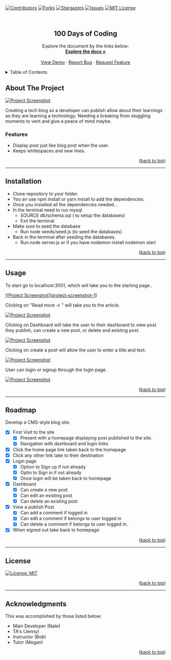 <a name="readme-top"></a>

[![Contributors][contributors-shield]][contributors-url]
[![Forks][forks-shield]][forks-url]
[![Stargazers][stars-shield]][stars-url]
[![Issues][issues-shield]][issues-url]
[![MIT License][license-shield]][license-url]

<!-- PROJECT LOGO -->
<br />
<div align="center">
  <h2 align="center">100 Days of Coding</h2>

  <p align="center">
    Explore the document by the links below:
    <br />
    <a href="https://github.com/natenaranjo/codingblog"><strong>Explore the docs »</strong></a>
    <br />
    <br />
    <a href="https://techblogofnate.herokuapp.com">View Demo</a>
    ·
    <a href="https://github.com/natenaranjo/codingblog/issues">Report Bug</a>
    ·
    <a href="https://github.com/natenaranjo/codingblog/issues">Request Feature</a>
  </p>
</div>



<!-- TABLE OF CONTENTS -->
<details>
  <summary>Table of Contents</summary>
  <ol>
    <li><a href="#about-the-project">About The Project</a></li>
    <li><a href="#installation">Installation</a></li>
    <li><a href="#usage">Usage</a></li>
    <li><a href="#roadmap">Roadmap</a></li>
    <li><a href="#contributing">Contributing</a></li>
    <li><a href="#license">License</a></li>
    <li><a href="#contact">Contact</a></li>
    <li><a href="#acknowledgments">Acknowledgments</a></li>
  </ol>
</details>



<!-- ABOUT THE PROJECT -->
## About The Project

[![Project Screenshot][project-screenshot]](https://github.com/natenaranjo/codingblog)

 Creating a tech blog so a developer can publish allow about their learnings as they are learning a technology. Needing a breaking from stuggling moments to vent and give a peace of mind maybe.

### Features

- Display post just like blog post when the user.
- Keeps whitespaces and new lines.

<p align="right">(<a href="#readme-top">back to top</a>)</p>

---

## Installation

- Clone repository to your folder.
- You an use npm install or yarn install to add the dependencies.
- Once you installed all the dependencies needed... 
- In the terminal need to run mysql
    - SOURCE db/schema.sql ( to setup the databases)
    - Exit the terminal
- Make sure to seed the database
    - Run node seeds/seed.js (to seed the databases)
- Back in the terminal after seeding the databases.
    - Run node server.js or if you have nodemon install nodemon start
 

<p align="right">(<a href="#readme-top">back to top</a>)</p>

---

<!-- USAGE EXAMPLES -->
## Usage

To start go to localhost:3001, which will take you to the starting page..  


[![Project Screenshot][project-screenshot-1]](https://github.com/natenaranjo/codingblog)

Clicking on "Read more -> " will take you to the article.

[![Project Screenshot][project-screenshot-2]](https://github.com/natenaranjo/codingblog)

Clicking on Dashboard will take the user to their dashboard to view post they publish, can create a new post, or delete and existing post.

[![Project Screenshot][project-screenshot-3]](https://github.com/natenaranjo/codingblog)

Clicking on create a post will allow the user to enter a title and text.

[![Project Screenshot][project-screenshot-4]](https://github.com/natenaranjo/codingblog)

User can login or signup through the login page.

[![Project Screenshot][project-screenshot-5]](https://github.com/natenaranjo/codingblog)


<p align="right">(<a href="#readme-top">back to top</a>)</p>

---
<!-- ROADMAP -->
## Roadmap

Develop a CMS-style blog site.

- [x] First Visit to the site
    - [x] Present with a homepage displaying post published to the site.
    - [x] Navigation with dashboard and login links
- [x] Click the home page link taken back to the homepage
- [x] Click any other link take to their destination
- [x] Login page
    - [x] Option to Sign up if not already
    - [x] Optin to Sign in if not already
    - [x] Once login will be taken back to homepage
- [x] Dashboard
    - [x] Can create a new post
    - [x] Can edit an existing post
    - [x] Can delete an existing post
- [x] View a publish Post
    - [x] Can add a comment if logged in
    - [x] Can edit a comment if belongs to user logged in
    - [x] Can delete a comment if belongs to user logged in.
- [x] When signed out take back to homepage

<p align="right">(<a href="#readme-top">back to top</a>)</p>

---

<!-- LICENSE -->
## License

[![License: MIT](https://img.shields.io/badge/License-MIT-yellow.svg)](https://opensource.org/licenses/MIT)

<p align="right">(<a href="#readme-top">back to top</a>)</p>

---


<!-- ACKNOWLEDGMENTS -->
## Acknowledgments

This was accomplished by those listed below:

- Main Developer (Nate)
- TA's (Jenny)
- Instructor (Bob)
- Tutor (Megan)


<p align="right">(<a href="#readme-top">back to top</a>)</p>



<!-- MARKDOWN LINKS & IMAGES -->
<!-- https://www.markdownguide.org/basic-syntax/#reference-style-links -->
[contributors-shield]: https://img.shields.io/github/contributors/natenaranjo/codingblog.svg?style=for-the-badge
[contributors-url]: https://github.com/natenaranjo/codingblog/graphs/contributors
[forks-shield]: https://img.shields.io/github/forks/undefined/codingblog.svg?style=for-the-badge
[forks-url]: https://github.com/natenaranjo/codingblog/network/members
[stars-shield]: https://img.shields.io/github/stars/natenaranjo/codingblog.svg?style=for-the-badge
[stars-url]: https://github.com/natenaranjo/codingblog/stargazers
[issues-shield]: https://img.shields.io/github/issues/natenaranjo/codingblog.svg?style=for-the-badge
[issues-url]: https://github.com/natenaranjo/codingblog/issues
[license-shield]: https://img.shields.io/github/license/natenaranjo/codingblog.svg?style=for-the-badge
[license-url]: https://github.com/natenaranjo/codingblog/blob/master/LICENSE.txt
[project-screenshot]: ./public/img/screenshot.png
[project-screenshot-2]: ./public/img/screenshot-2.png
[project-screenshot-3]: ./public/img/screenshot-3.png
[project-screenshot-4]: ./public/img/screenshot-4.png
[project-screenshot-5]: ./public/img/screenshot-5.png
